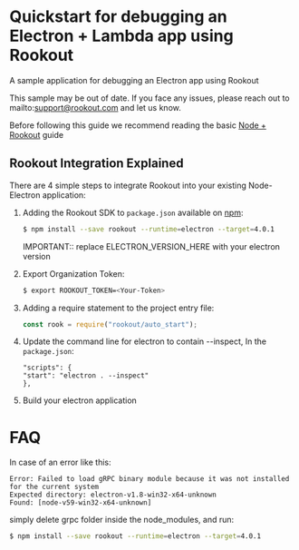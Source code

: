# Quickstart for debugging an Electron + Lambda app using Rookout

A sample application for debugging an Electron app using Rookout

This sample may be out of date. If you face any issues, please reach out to mailto:support@rookout.com and let us know.

Before following this guide we recommend reading the basic [Node + Rookout] guide

## Rookout Integration Explained

There are 4 simple steps to integrate Rookout into your existing Node-Electron application:

1. Adding the Rookout SDK to `package.json` available on [npm]:
    ```bash
    $ npm install --save rookout --runtime=electron --target=4.0.1
    ```
	IMPORTANT:: replace ELECTRON_VERSION_HERE with your electron version

2. Export Organization Token:
    ```bash
	$ export ROOKOUT_TOKEN=<Your-Token>
    ```

3. Adding a require statement to the project entry file:
    ```js
    const rook = require("rookout/auto_start");
    ```

4. Update the command line for electron to contain --inspect, In the `package.json`:
	```
	"scripts": {
    "start": "electron . --inspect" 
	},
	```
	
5. Build your electron application


FAQ
====
In case of an error like this:
```
Error: Failed to load gRPC binary module because it was not installed for the current system
Expected directory: electron-v1.8-win32-x64-unknown
Found: [node-v59-win32-x64-unknown]
```

simply delete grpc folder inside the node_modules, and run:

```bash
$ npm install --save rookout --runtime=electron --target=4.0.1
```

[Node + Rookout]: https://docs.rookout.com/docs/sdk-setup.html
[npm]: https://www.npmjs.com/package/rookout

